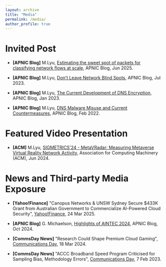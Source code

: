 ```yaml
---
layout: archive
title: "Media"
permalink: /media/
author_profile: true
---
```

<!-- 
{% if site.talkmap_link == true %}

<p style="text-decoration:underline;"><a href="/talkmap.html">See a map of all the places I've given a talk!</a></p>

{% endif %}

{% for post in site.talks reversed %}
  {% include archive-single-talk.html %}
{% endfor %}
 -->

Invited Post
======
* **[APNIC Blog]** M.Lyu, [Estimating the sweet spot of packets for classifying network flows at scale](https://blog.apnic.net/2025/06/10/estimating-the-sweet-spot-of-packets-for-classifying-network-flows-at-scale/), APNIC Blog, Jun 2025.

* **[APNIC Blog]** M.Lyu, [Don’t Leave Network Blind Spots](https://blog.apnic.net/2023/07/28/dont-leave-network-blind-spots/), APNIC Blog, Jul 2023.

* **[APNIC Blog]** M.Lyu, [The Current Development of DNS Encryption](https://blog.apnic.net/2023/01/19/the-current-development-of-dns-encryption/), APNIC Blog, Jan 2023.

* **[APNIC Blog]** M.Lyu, [DNS Malware Misuse and Current Countermeasures](https://blog.apnic.net/2022/02/02/dns-malware-misuse-and-current-countermeasures/), APNIC Blog, Feb 2022.

Featured Video Presentation
======
* **[ACM]** M.Lyu, [SIGMETRICS'24 - MetaVRadar: Measuring Metaverse Virtual Reality Network Activity](https://www.youtube.com/watch?v=wXUWo-9BGM0), Association for Computing Machinery (ACM), Jun 2024.

News and Third-party Media Exposure
======
* **[Yahoo!Finance]** "Canopus Networks & UNSW Sydney Secure $433K Grant from Australian Government to Commercialize AI-Powered Cloud Security", [Yahoo!Finance](https://finance.yahoo.com/news/canopus-networks-unsw-sydney-secure-190000546.html?guccounter=1&guce_referrer=aHR0cHM6Ly93d3cubGlua2VkaW4uY29tLw&guce_referrer_sig=AQAAAF49yWDxHaafeEE-egFXEjA_qFxKbXheegNfIv66XECuT2PS8u_iqIIZuNLoC2C4TpdHmi_lHpxc6yCjaD8mxNCEI7o1De_WNTAniSIqBx_vKufwT2X6r8bKxeDY7LFSv0JAs74trl-IR2J-dyR2CriMlpIGvLqWHW47xeofGEr3), 24 Mar 2025.

* **[APNIC Blog]** G. Michaelson, [Highlights of AINTEC 2024](https://blog.apnic.net/2024/10/16/highlights-of-aintec-2024/), APNIC Blog, Oct 2024.

* **[CommsDay News]** "Research Could Shape Premium Cloud Gaming", [Communications Day](https://www.commsday.com/), 18 Mar 2024.

* **[CommsDay News]** "ACCC Broadband Speed Program Criticised for Sampling Bias, Methodology Errors", [Communications Day](https://www.commsday.com/), 7 Feb 2023.


